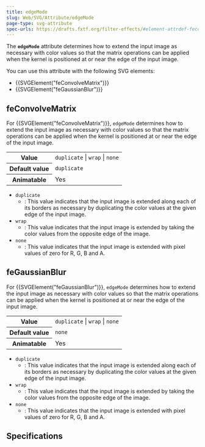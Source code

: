 ```yaml
---
title: edgeMode
slug: Web/SVG/Attribute/edgeMode
page-type: svg-attribute
spec-urls: https://drafts.fxtf.org/filter-effects/#element-attrdef-feconvolvematrix-edgemode
---
```




The **`edgeMode`** attribute determines how to extend the input image as necessary with color values so that the matrix operations can be applied when the kernel is positioned at or near the edge of the input image.

You can use this attribute with the following SVG elements:

- {{SVGElement("feConvolveMatrix")}}
- {{SVGElement("feGaussianBlur")}}

## feConvolveMatrix

For {{SVGElement("feConvolveMatrix")}}, `edgeMode` determines how to extend the input image as necessary with color values so that the matrix operations can be applied when the kernel is positioned at or near the edge of the input image.

<table class="properties">
  <tbody>
    <tr>
      <th scope="row">Value</th>
      <td><code>duplicate</code> | <code>wrap</code> | <code>none</code></td>
    </tr>
    <tr>
      <th scope="row">Default value</th>
      <td><code>duplicate</code></td>
    </tr>
    <tr>
      <th scope="row">Animatable</th>
      <td>Yes</td>
    </tr>
  </tbody>
</table>

- `duplicate`
  - : This value indicates that the input image is extended along each of its borders as necessary by duplicating the color values at the given edge of the input image.
- `wrap`
  - : This value indicates that the input image is extended by taking the color values from the opposite edge of the image.
- `none`
  - : This value indicates that the input image is extended with pixel values of zero for R, G, B and A.

## feGaussianBlur

For {{SVGElement("feGaussianBlur")}}, `edgeMode` determines how to extend the input image as necessary with color values so that the matrix operations can be applied when the kernel is positioned at or near the edge of the input image.

<table class="properties">
  <tbody>
    <tr>
      <th scope="row">Value</th>
      <td><code>duplicate</code> | <code>wrap</code> | <code>none</code></td>
    </tr>
    <tr>
      <th scope="row">Default value</th>
      <td><code>none</code></td>
    </tr>
    <tr>
      <th scope="row">Animatable</th>
      <td>Yes</td>
    </tr>
  </tbody>
</table>

- `duplicate`
  - : This value indicates that the input image is extended along each of its borders as necessary by duplicating the color values at the given edge of the input image.
- `wrap`
  - : This value indicates that the input image is extended by taking the color values from the opposite edge of the image.
- `none`
  - : This value indicates that the input image is extended with pixel values of zero for R, G, B and A.

## Specifications


